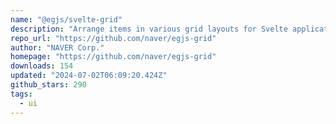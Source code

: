 ```yaml
---
name: "@egjs/svelte-grid"
description: "Arrange items in various grid layouts for Svelte applications."
repo_url: "https://github.com/naver/egjs-grid"
author: "NAVER Corp."
homepage: "https://github.com/naver/egjs-grid"
downloads: 154
updated: "2024-07-02T06:09:20.424Z"
github_stars: 290
tags: 
  - ui
---
```


